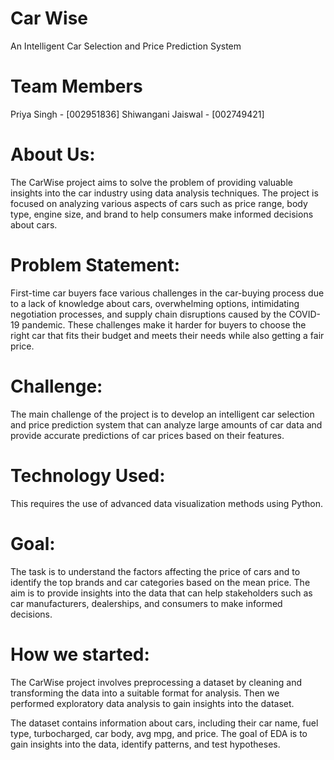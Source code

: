 # Car Wise
An Intelligent Car Selection and Price Prediction System

# Team Members
Priya Singh - [002951836] 
Shiwangani Jaiswal - [002749421]

# About Us:

The CarWise project aims to solve the problem of providing valuable insights into the car industry using data analysis techniques. The project is focused on analyzing various aspects of cars such as price range, body type, engine size, and brand to help consumers make informed decisions about cars.

# Problem Statement:

First-time car buyers face various challenges in the car-buying process due to a lack of knowledge about cars, overwhelming options, intimidating negotiation processes, and supply chain disruptions caused by the COVID-19 pandemic. These challenges make it harder for buyers to choose the right car that fits their budget and meets their needs while also getting a fair price.

# Challenge:

The main challenge of the project is to develop an intelligent car selection and price prediction system that can analyze large amounts of car data and provide accurate predictions of car prices based on their features.

# Technology Used:

This requires the use of advanced data visualization methods using Python.

# Goal:

The task is to understand the factors affecting the price of cars and to identify the top brands and car categories based on the mean price. The aim is to provide insights into the data that can help stakeholders such as car manufacturers, dealerships, and consumers to make informed decisions.

# How we started:

The CarWise project involves preprocessing a dataset by cleaning and transforming the data into a suitable format for analysis. Then we performed exploratory data analysis to gain insights into the dataset.

The dataset contains information about cars, including their car name, fuel type, turbocharged, car body, avg mpg, and price. The goal of EDA is to gain insights into the data, identify patterns, and test hypotheses.
